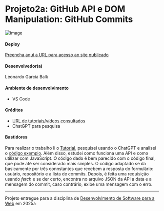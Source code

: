 # Projeto2a: GitHub API e DOM Manipulation: GitHub Commits

![image](https://github.com/user-attachments/assets/db582f30-c1c3-4905-97ce-c00b69c2740c)

#### Deploy

[Preencha aqui a URL para acesso ao site publicado](https://githubshowcommits.netlify.app/)


#### Desenvolvedor(a)

Leonardo Garcia Balk


#### Ambiente de desenvolvimento

- VS Code


#### Créditos

- [URL de tutoriais/vídeos consultados](https://codesnippet.io/github-api-tutorial)
- ChatGPT para pesquisa


#### Bastidores


Para realizar o trabalho li o [Tutorial](https://codesnippet.io/github-api-tutorial), pesquisei usando o ChatGPT e analisei o [código exemplo](https://github.com/timmywheels/github-api-tutorial/blob/main/app.js). Além disso, estudei como funciona uma API e como utilizar com JavaScript. O código dado é bem parecido com o código final, que pode até ser considerado mais simples. O código adaptado se da basicamente por três connstantes que recebem a resposta do formulário: usuário, repositório e a lista de commits. Depois, é feita uma requisição usando *fetch* e se der certo, encontra no arquivo JSON da API a data e a mensagem do commit, caso contrário, exibe uma mensagem com o erro.



---
Projeto entregue para a disciplina de [Desenvolvimento de Software para a Web](http://github.com/andreainfufsm/elc1090-2025a) em 2025a
